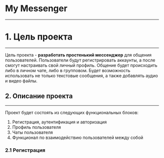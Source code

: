 # My Messenger
---

# 1. Цель проекта
---

Цель проекта - __разработать простенький мессенджер__ для общения пользователей. Пользователи будут регистрировать аккаунты, а после смогут настраивать свой личный профиль. Общение будет происходить либо в личном чате, либо в групповом. Будет возможность использовать не только текстовые сообщения, а также добавлять аудио и видео файлы.

## 2. Описание проекта
---

Проект будет состоять из следующих функциональных блоков:

1. Регистрация, аутентификация и авторизация
2. Профиль пользователя
3. Чаты пользователя
4. Функционал по взаимодействию пользователей между собой

### 2.1 Регистрация

